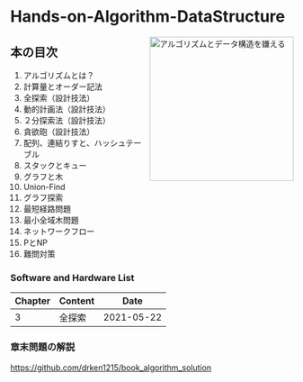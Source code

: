 # Hands-on-Algorithm-DataStructure

<a href="https://www.amazon.co.jp/%E5%95%8F%E9%A1%8C%E8%A7%A3%E6%B1%BA%E5%8A%9B%E3%82%92%E9%8D%9B%E3%81%88%E3%82%8B-%E3%82%A2%E3%83%AB%E3%82%B4%E3%83%AA%E3%82%BA%E3%83%A0%E3%81%A8%E3%83%87%E3%83%BC%E3%82%BF%E6%A7%8B%E9%80%A0-KS%E6%83%85%E5%A0%B1%E7%A7%91%E5%AD%A6%E5%B0%82%E9%96%80%E6%9B%B8-%E5%A4%A7%E6%A7%BB-%E5%85%BC%E8%B3%87/dp/4065128447/ref=asc_df_4065128447/?tag=jpgo-22&linkCode=df0&hvadid=342458612368&hvpos=&hvnetw=g&hvrand=15557097908842450892&hvpone=&hvptwo=&hvqmt=&hvdev=c&hvdvcmdl=&hvlocint=&hvlocphy=1009310&hvtargid=pla-939742448341&psc=1&th=1&psc=1">
<img src="https://images-na.ssl-images-amazon.com/images/I/51OK2x1LvbL._SX348_BO1,204,203,200_.jpg" alt="アルゴリズムとデータ構造を嫌える" height="256px" align="right">
</a>


## 本の目次

1. アルゴリズムとは？
2. 計算量とオーダー記法
3. 全探索（設計技法）
4. 動的計画法（設計技法）
5. ２分探索法（設計技法）
6. 貪欲砲（設計技法）
7. 配列、連結りすと、ハッシュテーブル
8. スタックとキュー
9. グラフと木
10. Union-Find
11. グラフ探索
12. 最短経路問題
13. 最小全域木問題
14. ネットワークフロー
15. PとNP
16. 難問対策


### Software and Hardware List

| Chapter  | Content                     | Date                        |
| -------- | -------------------------------------- | -----------------------------------|
|  3   | 全探索       | 2021-05-22  |


### 章末問題の解説

https://github.com/drken1215/book_algorithm_solution